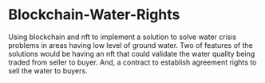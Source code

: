 # Blockchain-Water-Rights

Using blockchain and nft to implement a solution to solve water crisis problems in areas having low level of ground water. Two of 
features of the solutions would be having an nft that could validate the water quality being traded from seller to buyer. And, a 
contract to establish agreement rights to sell the water to buyers.
